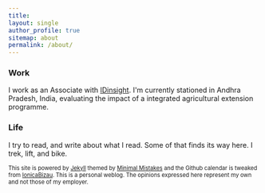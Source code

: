 ```yaml
---
title: 
layout: single
author_profile: true
sitemap: about
permalink: /about/
---
```


### Work
I work as an Associate with [IDinsight](http://idinsight.org/). I'm currently stationed in Andhra Pradesh, India, evaluating the impact of a integrated agricultural extension programme.


### Life
I try to read, and write about what I read. Some of that finds its way here. I trek, lift, and bike.
  

<span style="font-size:0.8em;"> This site is powered by [Jekyll](https://jekyllrb.com/) themed by [Minimal Mistakes](https://mmistakes.github.io/minimal-mistakes/) and the Github calendar is tweaked from [IonicaBizau](https://github.com/IonicaBizau/github-calendar). This is a personal weblog. The opinions expressed here represent my own and not those of my employer.
</span>